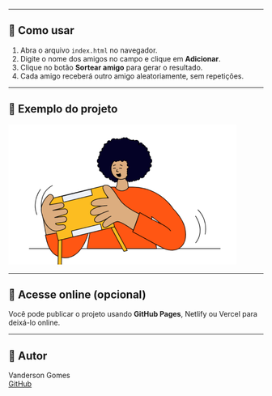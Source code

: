 
---

## 🚀 Como usar

1. Abra o arquivo `index.html` no navegador.  
2. Digite o nome dos amigos no campo e clique em **Adicionar**.  
3. Clique no botão **Sortear amigo** para gerar o resultado.  
4. Cada amigo receberá outro amigo aleatoriamente, sem repetições.  

---

## 📸 Exemplo do projeto

![Exemplo do projeto](assets/amigo-secreto.png)

---

## 🔗 Acesse online (opcional)

Você pode publicar o projeto usando **GitHub Pages**, Netlify ou Vercel para deixá-lo online.

---

## 👤 Autor

Vanderson Gomes  
[GitHub](https://github.com/Vanderson6)


